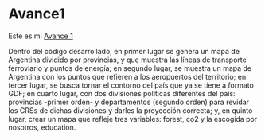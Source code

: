 # Avance1
Este es mi [Avance 1](https://valeriacaroe.github.io/Avance1/)

Dentro del código desarrollado, en primer lugar se genera un mapa de Argentina dividido por provincias, y que muestra las líneas de transporte ferroviario y puntos de energía; en segundo lugar, se muestra un mapa de Argentina con los puntos que refieren a los aeropuertos del territorio; en tercer lugar, se busca tornar el contorno del país que ya se tiene a formato GDF; en cuarto lugar, con dos divisiones políticas diferentes del país: provincias -primer orden- y departamentos (segundo orden) para revidar los CRSs de dichas divisiones y darles la proyección correcta; y, en quinto lugar, crear un mapa que refleje tres variables: forest, co2 y la escogida por nosotros, education.
